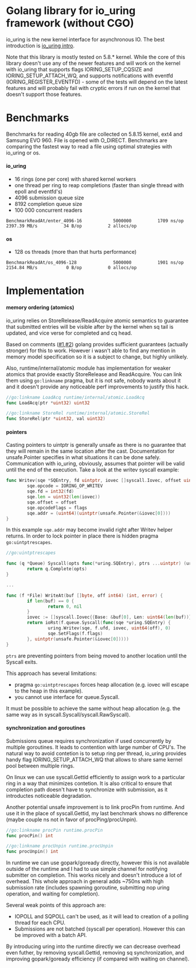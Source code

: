 Golang library for io_uring framework (without CGO)
===

io_uring is the new kernel interface for asynchronous IO. The best introduction is
[io_uring intro](https://kernel.dk/io_uring.pdf).

Note that this library is mostly tested on 5.8.* kernel. While the core of this library
doesn't use any of the newer features and will work on the kernel with io_uring that
supports flags IORING_SETUP_CQSIZE and IORING_SETUP_ATTACH_WQ, and supports notifications with eventfd (IORING_REGISTER_EVENTFD) - some of the tests will depend on the latest features and will probably fail with cryptic errors if run on the kernel that doesn't support those features.

Benchmarks
===

Benchmarks for reading 40gb file are collected on 5.8.15 kernel, ext4 and Samsung EVO 960. File is opened with O_DIRECT. Benchmarks are comparing the fastest way to read a file using optimal strategies with io_uring or os.

#### io_uring

- 16 rings (one per core) with shared kernel workers
- one thread per ring to reap completions (faster than single thread with epoll and eventfd's)
- 4096 submission queue size
- 8192 completion queue size
- 100 000 concurrent readers

```
BenchmarkReadAt/enter_4096-16            5000000          1709 ns/op	2397.39 MB/s          34 B/op          2 allocs/op

```

#### os

- 128 os threads (more than that hurts performance)

```
BenchmarkReadAt/os_4096-128              5000000          1901 ns/op	2154.84 MB/s           0 B/op          0 allocs/op
```

Implementation
===

#### memory ordering (atomics)

io_uring relies on StoreRelease/ReadAcquire atomic semantics to guarantee that submitted entries will be visible after by the kernel when sq tail is updated, and vice verse for completed and cq head.

Based on comments ([#1](https://github.com/golang/go/issues/32428),[#2](https://github.com/golang/go/issues/35639)) golang provides sufficient guarantees (actually stronger) for this to work. However i wasn't able to find any mention in memory model specification so it is a subject to change, but highly unlikely.

Also, runtime/internal/atomic module has implementation for weaker atomics that provide exactly StoreRelease and ReadAcquire. You can link them using `go:linkname` pragma, but it is not safe, nobody wants about it and it doesn't provide any noticeable perf improvements to justify this hack.

```go
//go:linkname LoadAcq runtime/internal/atomic.LoadAcq
func LoadAcq(ptr *uint32) uint32

//go:linkname StoreRel runtime/internal/atomic.StoreRel
func StoreRel(ptr *uint32, val uint32)
```

#### pointers

Casting pointers to uintptr is generally unsafe as there is no guarantee that they will remain in the same location after the cast. Documentation for unsafe.Pointer specifies in what situations it can be done safely. Communication with io_uring, obviously, assumes that pointer will be valid until the end of the execution. Take a look at the writev syscall example:

```go
func Writev(sqe *SQEntry, fd uintptr, iovec []syscall.Iovec, offset uint64, flags uint32) {
        sqe.opcode = IORING_OP_WRITEV
        sqe.fd = int32(fd)
        sqe.len = uint32(len(iovec))
        sqe.offset = offset
        sqe.opcodeFlags = flags
        sqe.addr = (uint64)(uintptr(unsafe.Pointer(&iovec[0])))
}
```

In this example `sqe.addr` may become invalid right after Writev helper returns. In order to lock pointer in place there is hidden pragma `go:uintptrescapes`.

```go
//go:uintptrescapes

func (q *Queue) Syscall(opts func(*uring.SQEntry), ptrs ...uintptr) (uring.CQEntry, error) {
        return q.Complete(opts)
}

...

func (f *File) WriteAt(buf []byte, off int64) (int, error) {
        if len(buf) == 0 {
                return 0, nil
        }
        iovec := []syscall.Iovec{{Base: &buf[0], Len: uint64(len(buf))}}
        return ioRst(f.queue.Syscall(func(sqe *uring.SQEntry) {
                uring.Writev(sqe, f.ufd, iovec, uint64(off), 0)
                sqe.SetFlags(f.flags)
        }, uintptr(unsafe.Pointer(&iovec[0]))))
}
```

`ptrs` are preventing pointers from being moved to another location until the Syscall exits.

This approach has several limitations:

- pragma `go:uintptrescapes` forces heap allocation (e.g. iovec will escape to the heap in this example).
- you cannot use interface for queue.Syscall.

It must be possible to achieve the same without heap allocation (e.g. the same way as in syscall.Syscall/syscall.RawSyscall).

#### synchronization and goroutines

Submissions queue requires synchronization if used concurrently by multiple goroutines. It leads to contention with large number of CPU's. The natural way to avoid contetion is to setup ring per thread, io_uring provides handy flag IORING_SETUP_ATTACH_WQ that allows to share same kernel pool between multiple rings.

On linux we can use syscall.Gettid efficiently to assign work to a particular ring in a way that minimizes contetion. It is also critical to ensure that completion path doesn't have to synchronize with submission, as it introductes noticeable degradation.

Another potential unsafe improvement is to link procPin from runtime. And use it in the place of syscall.Gettid, my last benchmark shows no difference (maybe couple ns not in favor of procPing/procUnpin).

```go
//go:linkname procPin runtime.procPin
func procPin() int

//go:linkname procUnpin runtime.procUnpin
func procUnpin() int
```

In runtime we can use gopark/goready directly, however this is not available outside of the runtime and I had to use simple channel for notifying submitter on completion. This works nicely and doesn't introduce a lot of overhead. This whole approach in general adds ~750ns with high submission rate (includes spawning goroutine, submitting nop uring operation, and waiting for completion).

Several weak points of this approach are:

- IOPOLL and SQPOLL can't be used, as it will lead to creation of a polling thread for each CPU.
- Submissions are not batched (syscall per operation).
  However this can be improved with a batch API.

By introducing uring into the runtime directly we can decrease overhead even futher, by removing syscall.Gettid, removing sq synchronization, and improving gopark/goready efficiency (if compared with waiting on channel).
